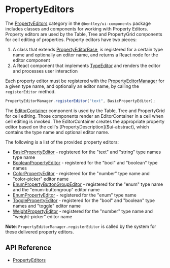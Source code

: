 # PropertyEditors

The [PropertyEditors]($ui-components:PropertyEditors) category in the `@bentley/ui-components` package includes
classes and components for working with Property Editors.
Property editors are used by the Table, Tree and PropertyGrid components for cell editing of properties.
Property editors have two pieces:

1. A class that extends [PropertyEditorBase]($ui-components), is registered for a certain type name and optionally an editor name, and returns a React node for the editor component
1. A React component that implements [TypeEditor]($ui-components) and renders the editor and processes user interaction

Each property editor must be registered with the [PropertyEditorManager]($ui-components)
for a given type name, and optionally an editor name,
by calling the `registerEditor` method.

```ts
PropertyEditorManager.registerEditor("text", BasicPropertyEditor);
```

The [EditorContainer]($ui-components) component is used by the Table, Tree and PropertyGrid for cell editing.
Those components render an EditorContainer in a cell when cell editing is invoked. The EditorContainer
creates the appropriate property editor based on the cell's [PropertyDescription]($ui-abstract),
which contains the type name and optional editor name.

The following is a list of the provided property editors:

* [BasicPropertyEditor]($ui-components) - registered for the "text" and "string" type names type name
* [BooleanPropertyEditor]($ui-components) - registered for the "bool" and "boolean" type names
* [ColorPropertyEditor]($ui-components) - registered for the "number" type name and "color-picker" editor name
* [EnumPropertyButtonGroupEditor]($ui-components) - registered for the "enum" type name and the "enum-buttongroup" editor name
* [EnumPropertyEditor]($ui-components) - registered for the "enum" type name
* [TogglePropertyEditor]($ui-components) - registered for the "bool" and "boolean" type names and "toggle" editor name
* [WeightPropertyEditor]($ui-components) - registered for the "number" type name and "weight-picker" editor name

**Note**: `PropertyEditorManager.registerEditor` is called by the system for these delivered property editors.

## API Reference

* [PropertyEditors]($ui-components:PropertyEditors)
